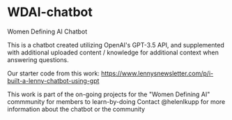 # WDAI-chatbot
Women Defining AI Chatbot

This is a chatbot created utilizing OpenAI's GPT-3.5 API, and supplemented with additional uploaded content / knowledge for additional context when answering questions.

Our starter code from this work: https://www.lennysnewsletter.com/p/i-built-a-lenny-chatbot-using-gpt

This work is part of the on-going projects for the "Women Defining AI" commmunity for members to learn-by-doing
Contact @helenlkupp for more information about the chatbot or the community
